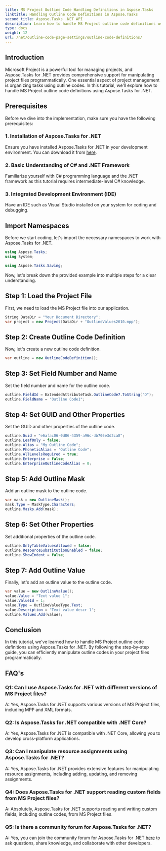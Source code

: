 ```yaml
---
title: MS Project Outline Code Handling Definitions in Aspose.Tasks
linktitle: Handling Outline Code Definitions in Aspose.Tasks
second_title: Aspose.Tasks .NET API
description: Learn how to handle MS Project outline code definitions using Aspose.Tasks for .NET, empowering your project management applications.
type: docs
weight: 12
url: /net/outline-code-page-settings/outline-code-definitions/
---
```

## Introduction
Microsoft Project is a powerful tool for managing projects, and Aspose.Tasks for .NET provides comprehensive support for manipulating project files programmatically. One essential aspect of project management is organizing tasks using outline codes. In this tutorial, we'll explore how to handle MS Project outline code definitions using Aspose.Tasks for .NET.
## Prerequisites
Before we dive into the implementation, make sure you have the following prerequisites:
### 1. Installation of Aspose.Tasks for .NET
Ensure you have installed Aspose.Tasks for .NET in your development environment. You can download it from [here](https://releases.aspose.com/tasks/net/).
### 2. Basic Understanding of C# and .NET Framework
Familiarize yourself with C# programming language and the .NET framework as this tutorial requires intermediate-level C# knowledge.
### 3. Integrated Development Environment (IDE)
Have an IDE such as Visual Studio installed on your system for coding and debugging.
## Import Namespaces
Before we start coding, let's import the necessary namespaces to work with Aspose.Tasks for .NET.
```csharp
using Aspose.Tasks;
using System;

using Aspose.Tasks.Saving;
```
Now, let's break down the provided example into multiple steps for a clear understanding.
## Step 1: Load the Project File
First, we need to load the MS Project file into our application.
```csharp
String DataDir = "Your Document Directory";
var project = new Project(DataDir + "OutlineValues2010.mpp");
```
## Step 2: Create Outline Code Definition
Now, let's create a new outline code definition.
```csharp
var outline = new OutlineCodeDefinition();
```
## Step 3: Set Field Number and Name
Set the field number and name for the outline code.
```csharp
outline.FieldId = ExtendedAttributeTask.OutlineCode7.ToString("D");
outline.FieldName = "Outline Code1";
```
## Step 4: Set GUID and Other Properties
Set the GUID and other properties of the outline code.
```csharp
outline.Guid = "e6afac06-0d86-4359-a96c-db705e3d2ca8";
outline.LeafOnly = false;
outline.Alias = "My Outline Code";
outline.PhoneticAlias = "Outline Code";
outline.AllLevelsRequired = true;
outline.Enterprise = false;
outline.EnterpriseOutlineCodeAlias = 0;
```
## Step 5: Add Outline Mask
Add an outline mask to the outline code.
```csharp
var mask = new OutlineMask();
mask.Type = MaskType.Characters;
outline.Masks.Add(mask);
```
## Step 6: Set Other Properties
Set additional properties of the outline code.
```csharp
outline.OnlyTableValuesAllowed = false;
outline.ResourceSubstitutionEnabled = false;
outline.ShowIndent = false;
```
## Step 7: Add Outline Value
Finally, let's add an outline value to the outline code.
```csharp
var value = new OutlineValue();
value.Value = "Text value 1";
value.ValueId = 1;
value.Type = OutlineValueType.Text;
value.Description = "Text value descr 1";
outline.Values.Add(value);
```
## Conclusion
In this tutorial, we've learned how to handle MS Project outline code definitions using Aspose.Tasks for .NET. By following the step-by-step guide, you can efficiently manipulate outline codes in your project files programmatically.
## FAQ's
### Q1: Can I use Aspose.Tasks for .NET with different versions of MS Project files?
A: Yes, Aspose.Tasks for .NET supports various versions of MS Project files, including MPP and XML formats.
### Q2: Is Aspose.Tasks for .NET compatible with .NET Core?
A: Yes, Aspose.Tasks for .NET is compatible with .NET Core, allowing you to develop cross-platform applications.
### Q3: Can I manipulate resource assignments using Aspose.Tasks for .NET?
A: Yes, Aspose.Tasks for .NET provides extensive features for manipulating resource assignments, including adding, updating, and removing assignments.
### Q4: Does Aspose.Tasks for .NET support reading custom fields from MS Project files?
A: Absolutely, Aspose.Tasks for .NET supports reading and writing custom fields, including outline codes, from MS Project files.
### Q5: Is there a community forum for Aspose.Tasks for .NET?
A: Yes, you can join the community forum for Aspose.Tasks for .NET [here](https://forum.aspose.com/c/tasks/15) to ask questions, share knowledge, and collaborate with other developers.
